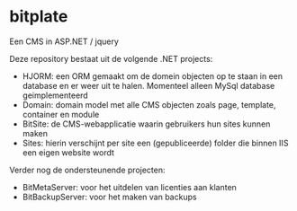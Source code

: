 # bitplate
Een CMS in ASP.NET / jquery

Deze repository bestaat uit de volgende .NET projects:

* HJORM: een ORM gemaakt om de domein objecten op te staan in een database en er weer uit te halen. Momenteel alleen MySql database geimplementeerd
* Domain: domain model met alle CMS objecten zoals page, template, container en module
* BitSite: de CMS-webapplicatie waarin gebruikers hun sites kunnen maken
* Sites: hierin verschijnt per site een (gepubliceerde) folder die binnen IIS een eigen website wordt

Verder nog de ondersteunende projecten:
* BitMetaServer: voor het uitdelen van licenties aan klanten
* BitBackupServer: voor het maken van backups


